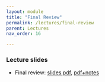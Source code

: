 ```yaml
---
layout: module
title: "Final Review"
permalink: /lectures/final-review
parent: Lectures
nav_order: 16

---
```



### Lecture slides

* Final review: [slides pdf](/cs4740-fall24/assets/docs/final-review.pdf), [pdf+notes](#)




